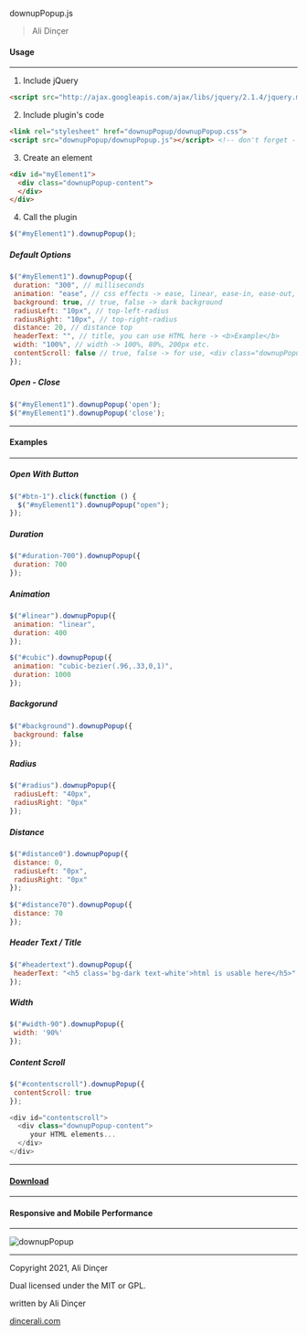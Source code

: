 downupPopup.js

> Ali Dinçer

#### Usage

* * * * *

1. Include jQuery

``` html
<script src="http://ajax.googleapis.com/ajax/libs/jquery/2.1.4/jquery.min.js"></script>
```

2. Include plugin's code

``` html
<link rel="stylesheet" href="downupPopup/downupPopup.css">
<script src="downupPopup/downupPopup.js"></script> <!-- don't forget - add after jquery -->
```

3. Create an element

``` html
<div id="myElement1">
  <div class="downupPopup-content">
  </div>
</div>
```

4. Call the plugin

``` javascript
$("#myElement1").downupPopup();
```

##### Default Options

``` javascript
$("#myElement1").downupPopup({ 
 duration: "300", // milliseconds
 animation: "ease", // css effects -> ease, linear, ease-in, ease-out, ease-in-out, cubic-bezier(n,n,n,n)
 background: true, // true, false -> dark background
 radiusLeft: "10px", // top-left-radius
 radiusRight: "10px", // top-right-radius
 distance: 20, // distance top
 headerText: "", // title, you can use HTML here -> <b>Example</b>
 width: "100%", // width -> 100%, 80%, 200px etc.
 contentScroll: false // true, false -> for use, <div class="downupPopup-content"></div> have to inside the element
});
```

##### Open - Close

``` javascript
$("#myElement1").downupPopup('open');
$("#myElement1").downupPopup('close');
```

* * * * *

#### Examples

* * * * *

##### Open With Button

``` javascript
$("#btn-1").click(function () { 
  $("#myElement1").downupPopup("open"); 
});
```

##### Duration

``` javascript
$("#duration-700").downupPopup({
 duration: 700 
});
```

##### Animation

``` javascript
$("#linear").downupPopup({ 
 animation: "linear",
 duration: 400
}); 

$("#cubic").downupPopup({
 animation: "cubic-bezier(.96,.33,0,1)",
 duration: 1000 
});
```

##### Backgorund

``` javascript
$("#background").downupPopup({ 
 background: false
});
```

##### Radius

``` javascript
$("#radius").downupPopup({ 
 radiusLeft: "40px",
 radiusRight: "0px" 
});
```

##### Distance

``` javascript
$("#distance0").downupPopup({ 
 distance: 0,
 radiusLeft: "0px",
 radiusRight: "0px" 
}); 
                
$("#distance70").downupPopup({
 distance: 70 
});
```

##### Header Text / Title

``` javascript
$("#headertext").downupPopup({
 headerText: "<h5 class='bg-dark text-white'>html is usable here</h5>"
});
```

##### Width

``` javascript
$("#width-90").downupPopup({
 width: '90%'
});
```

##### Content Scroll


``` javascript
$("#contentscroll").downupPopup({
 contentScroll: true 
});

<div id="contentscroll">
  <div class="downupPopup-content">
     your HTML elements... 
  </div>
</div>
```

* * * * *

#### [Download](https://downupPopupjs.dincerali.com/downupPopupjs.rar)

* * * * *

#### Responsive and Mobile Performance

* * * * *

![downupPopup](https://downupPopupjs.dincerali.com/mobile.gif)

* * * * *

Copyright 2021, Ali Dinçer

Dual licensed under the MIT or GPL.

written by Ali Dinçer

[dincerali.com](https://dincerali.com)

